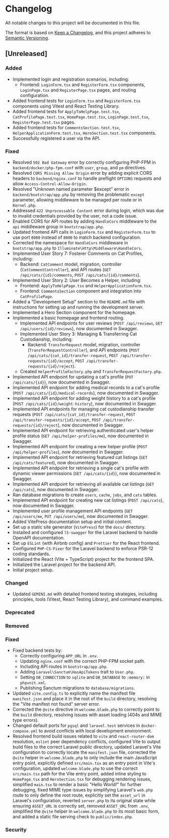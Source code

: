 # Changelog

All notable changes to this project will be documented in this file.

The format is based on [Keep a Changelog](https://keepachangelog.com/en/1.0.0/),
and this project adheres to [Semantic Versioning](https://semver.org/spec/v2.0.0.html).

## [Unreleased]

### Added
- Implemented login and registration scenarios, including:
  - Frontend: `LoginForm.tsx` and `RegisterForm.tsx` components, `LoginPage.tsx` and `RegisterPage.tsx` pages, and routing configuration.
- Added frontend tests for `LoginForm.tsx` and `RegisterForm.tsx` components using Vitest and React Testing Library.
- Added frontend tests for `ApplyToHelpPage.test.tsx`, `CatProfilePage.test.tsx`, `HomePage.test.tsx`, `LoginPage.test.tsx`, `RegisterPage.test.tsx` pages.
- Added frontend tests for `CommentsSection.test.tsx`, `HelperApplicationForm.test.tsx`, `HeroSection.test.tsx` components.
- Successfully registered a user via the API.

### Fixed
- Resolved `502 Bad Gateway` error by correctly configuring PHP-FPM in `backend/docker/php-fpm.conf` with `user`, `group`, and `pm` directives.
- Resolved `CORS Missing Allow Origin` error by adding explicit CORS headers to `backend/nginx.conf` to handle preflight `OPTIONS` requests and allow `Access-Control-Allow-Origin`.
- Resolved "Unknown named parameter $except" error in `backend/bootstrap/app.php` by removing the problematic `except` parameter, allowing middleware to be managed per route or in `Kernel.php`.
- Addressed `422 Unprocessable Content` error during login, which was due to invalid credentials provided by the user, not a code issue.
- Enabled CORS for API routes by adding `HandleCors` middleware to the `api` middleware group in `bootstrap/app.php`.
- Updated frontend API calls in `LoginForm.tsx` and `RegisterForm.tsx` to use port `8080` instead of `8000` to match backend configuration.
- Corrected the namespace for `HandleCors` middleware in `bootstrap/app.php` to `Illuminate\Http\Middleware\HandleCors`.
- Implemented User Story 7: Fosterer Comments on Cat Profiles, including:
  - Backend: `CatComment` model, migration, controller (`CatCommentController`), and API routes (`GET /api/cats/{id}/comments`, `POST /api/cats/{id}/comments`).
- Implemented User Story 2: User Becomes a Helper, including:
  - Frontend: `ApplyToHelpPage.tsx` and `HelperApplicationForm.tsx`.
  - Frontend: `CommentsSection` component and integration into `CatProfilePage`.
- Added a "Development Setup" section to the `README.md` file with instructions for setting up and running the development server.
- Implemented a Hero Section component for the homepage.
- Implemented a basic homepage and frontend routing.
  - Implemented API endpoints for user reviews (`POST /api/reviews`, `GET /api/users/{id}/reviews`), now documented in Swagger.
  - Implemented User Story 3: Managing & Transferring Cat Custodianship, including:
    - Backend: `TransferRequest` model, migration, controller (`TransferRequestController`), and API endpoints (`POST /api/cats/{cat_id}/transfer-request`, `POST /api/transfer-requests/{id}/accept`, `POST /api/transfer-requests/{id}/reject`).
  - Created `HelperProfileFactory.php` and `TransferRequestFactory.php`.
- Implemented API endpoint for updating a cat's profile (`PUT /api/cats/{id}`), now documented in Swagger.
- Implemented API endpoint for adding medical records to a cat's profile (`POST /api/cats/{id}/medical-records`), now documented in Swagger.
- Implemented API endpoint for adding weight history to a cat's profile (`POST /api/cats/{id}/weight-history`), now documented in Swagger.
- Implemented API endpoints for managing cat custodianship transfer requests (`POST /api/cats/{cat_id}/transfer-request`, `POST /api/transfer-requests/{id}/accept`, `POST /api/transfer-requests/{id}/reject`), now documented in Swagger.
- Implemented API endpoint for retrieving authenticated user's helper profile status (`GET /api/helper-profiles/me`), now documented in Swagger.
- Implemented API endpoint for creating a new helper profile (`POST /api/helper-profiles`), now documented in Swagger.
- Implemented API endpoint for retrieving featured cat listings (`GET /api/cats/featured`), now documented in Swagger.
- Implemented API endpoint for retrieving a single cat's profile with dynamic viewer permissions (`GET /api/cats/{id}`), now documented in Swagger.
- Implemented API endpoint for retrieving all available cat listings (`GET /api/cats`), now documented in Swagger.
- Ran database migrations to create `users`, `cache`, `jobs`, and `cats` tables.
- Implemented API endpoint for creating new cat listings (`POST /api/cats`), now documented in Swagger.
- Implemented user profile management API endpoints (`GET /api/users/me`, `PUT /api/users/me`), now documented in Swagger.
- Added VitePress documentation setup and initial content.
- Set up a static site generator (`VitePress`) for the `docs/` directory.
- Installed and configured `l5-swagger` for the Laravel backend to handle OpenAPI documentation.
- Set up `ESLint` (with Airbnb config) and `Prettier` for the React frontend.
- Configured `PHP-CS-Fixer` for the Laravel backend to enforce PSR-12 coding standards.
- Initialized the React (Vite + TypeScript) project for the frontend SPA.
- Initialized the Laravel project for the backend API.
- Initial project setup.

### Changed
- Updated `GEMINI.md` with detailed frontend testing strategies, including principles, tools (Vitest, React Testing Library), and command examples.

### Deprecated

### Removed

### Fixed
- Fixed backend tests by:
  - Correctly configuring `APP_URL` in `.env`.
  - Updating `nginx.conf` with the correct PHP-FPM socket path.
  - Including API routes in `bootstrap/app.php`.
  - Adding `Laravel\Sanctum\HasApiTokens` trait to `User.php`.
  - Setting `DB_CONNECTION` to `sqlite` and `DB_DATABASE` to `:memory:` in `phpunit.xml`.
  - Publishing Sanctum migrations to `database/migrations`.
- Updated `vite.config.ts` to explicitly name the manifest file `manifest.json` and place it in the root of the `build` directory, resolving the "Vite manifest not found" server error.
- Corrected the `@vite` directive in `welcome.blade.php` to correctly point to the `build` directory, resolving issues with asset loading (404s and MIME type errors).
- Changed default ports for `pgsql` and `laravel.test` services in `docker-compose.yml` to avoid conflicts with local development environment.
- Resolved frontend build issues related to `vite` and `react-router-dom` resolution, `eslint` peer dependency conflicts, configured Vite to output build files to the correct Laravel public directory, updated Laravel's Vite configuration to correctly locate the `manifest.json` file, corrected the `@vite` helper in `welcome.blade.php` to only include the main JavaScript entry point, explicitly defined `src/main.tsx` as an entry point in Vite's configuration, updated `welcome.blade.php` to use the correct `src/main.tsx` path for the Vite entry point, added inline styling to `HomePage.tsx` and `HeroSection.tsx` for debugging rendering issues, simplified `main.tsx` to render a basic "Hello World!" for further debugging, fixed MIME type issues by simplifying Laravel's `web.php` route to only define the root route, explicitly set the `asset_url` in Laravel's configuration, reverted `server.php` to its original state while ensuring `ASSET_URL` is correctly set, removed `ASSET_URL` from `.env`, simplified the `@vite` helper in `welcome.blade.php` to its most basic form, and added a static file serving check to `public/index.php`.








### Security

